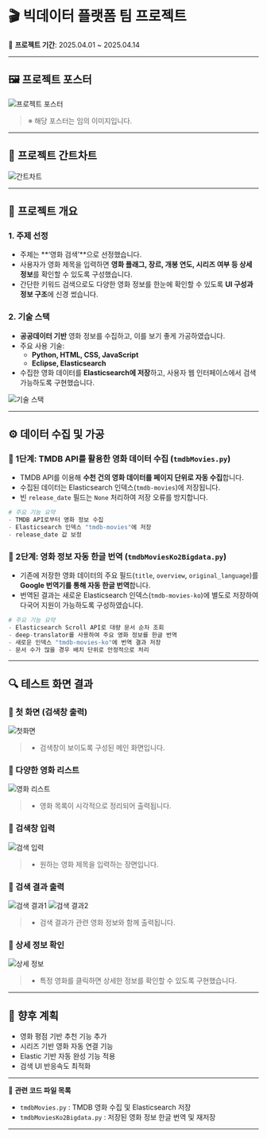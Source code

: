
# 🎬 빅데이터 플랫폼 팀 프로젝트

📅 **프로젝트 기간**: 2025.04.01 ~ 2025.04.14

---

## 🖼️ 프로젝트 포스터

![프로젝트 포스터](./검색엔진%20png/영화%20검색포스터.jpg)

> ※ 해당 포스터는 임의 이미지입니다.

---

## 📅 프로젝트 간트차트

![간트차트](./검색엔진%20png/3차-검색엔진-간트차트-_Gantt-infographic_-001.jpg)

---

## 📌 프로젝트 개요

### 1. 주제 선정

- 주제는 **‘영화 검색’**으로 선정했습니다.
- 사용자가 영화 제목을 입력하면 **영화 플래그, 장르, 개봉 연도, 시리즈 여부 등 상세 정보**를 확인할 수 있도록 구성했습니다.
- 간단한 키워드 검색으로도 다양한 영화 정보를 한눈에 확인할 수 있도록 **UI 구성과 정보 구조**에 신경 썼습니다.

### 2. 기술 스택

- **공공데이터 기반** 영화 정보를 수집하고, 이를 보기 좋게 가공하였습니다.
- 주요 사용 기술:
  - **Python, HTML, CSS, JavaScript**
  - **Eclipse, Elasticsearch**
- 수집한 영화 데이터를 **Elasticsearch에 저장**하고, 사용자 웹 인터페이스에서 검색 가능하도록 구현했습니다.

![기술 스택](./검색엔진%20png/기술스택.jpg)

---

## ⚙️ 데이터 수집 및 가공

### 🔹 1단계: TMDB API를 활용한 영화 데이터 수집 (`tmdbMovies.py`)

- TMDB API를 이용해 **수천 건의 영화 데이터를 페이지 단위로 자동 수집**합니다.
- 수집된 데이터는 Elasticsearch 인덱스(`tmdb-movies`)에 저장됩니다.
- 빈 `release_date` 필드는 `None` 처리하여 저장 오류를 방지합니다.

```python
# 주요 기능 요약
- TMDB API로부터 영화 정보 수집
- Elasticsearch 인덱스 "tmdb-movies"에 저장
- release_date 값 보정
```

### 🔹 2단계: 영화 정보 자동 한글 번역 (`tmdbMoviesKo2Bigdata.py`)

- 기존에 저장한 영화 데이터의 주요 필드(`title`, `overview`, `original_language`)를 **Google 번역기를 통해 자동 한글 번역**합니다.
- 번역된 결과는 새로운 Elasticsearch 인덱스(`tmdb-movies-ko`)에 별도로 저장하여 다국어 지원이 가능하도록 구성하였습니다.

```python
# 주요 기능 요약
- Elasticsearch Scroll API로 대량 문서 순차 조회
- deep-translator를 사용하여 주요 영화 정보를 한글 번역
- 새로운 인덱스 "tmdb-movies-ko"에 번역 결과 저장
- 문서 수가 많을 경우 배치 단위로 안정적으로 처리
```

---

## 🔍 테스트 화면 결과

### 🔹 첫 화면 (검색창 출력)

![첫화면](./검색엔진%20png/1.png)
> - 검색창이 보이도록 구성된 메인 화면입니다.

### 🔹 다양한 영화 리스트

![영화 리스트](./검색엔진%20png/2.png)
> - 영화 목록이 시각적으로 정리되어 출력됩니다.

### 🔹 검색창 입력

![검색 입력](./검색엔진%20png/3.png)
> - 원하는 영화 제목을 입력하는 장면입니다.

### 🔹 검색 결과 출력

![검색 결과1](./검색엔진%20png/4.png)
![검색 결과2](./검색엔진%20png/5.png)
> - 검색 결과가 관련 영화 정보와 함께 출력됩니다.

### 🔹 상세 정보 확인

![상세 정보](./검색엔진%20png/6.png)
> - 특정 영화를 클릭하면 상세한 정보를 확인할 수 있도록 구현했습니다.

---

## 📌 향후 계획

- 영화 평점 기반 추천 기능 추가
- 시리즈 기반 영화 자동 연결 기능
- Elastic 기반 자동 완성 기능 적용
- 검색 UI 반응속도 최적화

---

📁 **관련 코드 파일 목록**  
- `tmdbMovies.py` : TMDB 영화 수집 및 Elasticsearch 저장  
- `tmdbMoviesKo2Bigdata.py` : 저장된 영화 정보 한글 번역 및 재저장  

---
